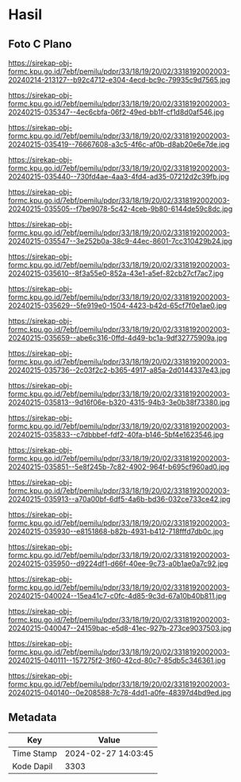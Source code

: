 # Hasil

## Foto C Plano

https://sirekap-obj-formc.kpu.go.id/7ebf/pemilu/pdpr/33/18/19/20/02/3318192002003-20240214-213127--b92c4712-e304-4ecd-bc9c-79935c9d7565.jpg

https://sirekap-obj-formc.kpu.go.id/7ebf/pemilu/pdpr/33/18/19/20/02/3318192002003-20240215-035347--4ec6cbfa-06f2-49ed-bb1f-cf1d8d0af546.jpg

https://sirekap-obj-formc.kpu.go.id/7ebf/pemilu/pdpr/33/18/19/20/02/3318192002003-20240215-035419--76667608-a3c5-4f6c-af0b-d8ab20e6e7de.jpg

https://sirekap-obj-formc.kpu.go.id/7ebf/pemilu/pdpr/33/18/19/20/02/3318192002003-20240215-035440--730fd4ae-4aa3-4fd4-ad35-07212d2c39fb.jpg

https://sirekap-obj-formc.kpu.go.id/7ebf/pemilu/pdpr/33/18/19/20/02/3318192002003-20240215-035505--f7be9078-5c42-4ceb-9b80-6144de59c8dc.jpg

https://sirekap-obj-formc.kpu.go.id/7ebf/pemilu/pdpr/33/18/19/20/02/3318192002003-20240215-035547--3e252b0a-38c9-44ec-8601-7cc310429b24.jpg

https://sirekap-obj-formc.kpu.go.id/7ebf/pemilu/pdpr/33/18/19/20/02/3318192002003-20240215-035610--8f3a55e0-852a-43e1-a5ef-82cb27cf7ac7.jpg

https://sirekap-obj-formc.kpu.go.id/7ebf/pemilu/pdpr/33/18/19/20/02/3318192002003-20240215-035629--5fe919e0-1504-4423-b42d-65cf7f0e1ae0.jpg

https://sirekap-obj-formc.kpu.go.id/7ebf/pemilu/pdpr/33/18/19/20/02/3318192002003-20240215-035659--abe6c316-0ffd-4d49-bc1a-9df32775909a.jpg

https://sirekap-obj-formc.kpu.go.id/7ebf/pemilu/pdpr/33/18/19/20/02/3318192002003-20240215-035736--2c03f2c2-b365-4917-a85a-2d0144337e43.jpg

https://sirekap-obj-formc.kpu.go.id/7ebf/pemilu/pdpr/33/18/19/20/02/3318192002003-20240215-035813--9d16f06e-b320-4315-94b3-3e0b38f73380.jpg

https://sirekap-obj-formc.kpu.go.id/7ebf/pemilu/pdpr/33/18/19/20/02/3318192002003-20240215-035833--c7dbbbef-fdf2-40fa-b146-5bf4e1623546.jpg

https://sirekap-obj-formc.kpu.go.id/7ebf/pemilu/pdpr/33/18/19/20/02/3318192002003-20240215-035851--5e8f245b-7c82-4902-964f-b695cf960ad0.jpg

https://sirekap-obj-formc.kpu.go.id/7ebf/pemilu/pdpr/33/18/19/20/02/3318192002003-20240215-035913--a70a00bf-6df5-4a6b-bd36-032ce733ce42.jpg

https://sirekap-obj-formc.kpu.go.id/7ebf/pemilu/pdpr/33/18/19/20/02/3318192002003-20240215-035930--e8151868-b82b-4931-b412-718fffd7db0c.jpg

https://sirekap-obj-formc.kpu.go.id/7ebf/pemilu/pdpr/33/18/19/20/02/3318192002003-20240215-035950--d9224df1-d66f-40ee-9c73-a0b1ae0a7c92.jpg

https://sirekap-obj-formc.kpu.go.id/7ebf/pemilu/pdpr/33/18/19/20/02/3318192002003-20240215-040024--15ea41c7-c0fc-4d85-9c3d-67a10b40b811.jpg

https://sirekap-obj-formc.kpu.go.id/7ebf/pemilu/pdpr/33/18/19/20/02/3318192002003-20240215-040047--24159bac-e5d8-41ec-927b-273ce9037503.jpg

https://sirekap-obj-formc.kpu.go.id/7ebf/pemilu/pdpr/33/18/19/20/02/3318192002003-20240215-040111--157275f2-3f60-42cd-80c7-85db5c346361.jpg

https://sirekap-obj-formc.kpu.go.id/7ebf/pemilu/pdpr/33/18/19/20/02/3318192002003-20240215-040140--0e208588-7c78-4dd1-a0fe-48397d4bd9ed.jpg


## Metadata

| Key        | Value               |
| ---------- | ------------------- |
| Time Stamp | 2024-02-27 14:03:45 |
| Kode Dapil | 3303                |



